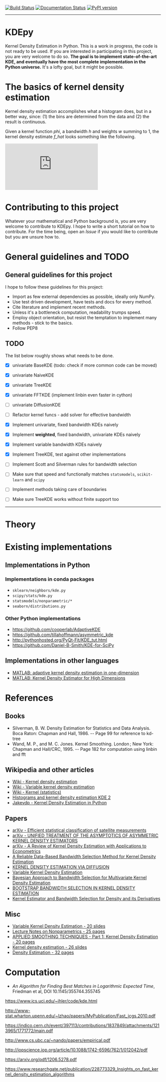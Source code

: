 [![Build Status](https://travis-ci.org/tommyod/KDEpy.svg?branch=master)](https://travis-ci.org/tommyod/KDEpy)
[![Documentation Status](https://readthedocs.org/projects/kdepy/badge/?version=latest)](http://kdepy.readthedocs.io/en/latest/?badge=latest)
[![PyPI version](https://badge.fury.io/py/KDEpy.svg)](https://badge.fury.io/py/KDEpy)


---------


# KDEpy

Kernel Density Estimation in Python.
This is a work in progress, the code is not ready to be used.
If you are interested in participating in this project, you are very welcome to do so.
**The goal is to implement state-of-the-art KDE, and eventually have the most complete implementation in the Python universe.**
It's a lofty goal, but it might be possible.

# The basics of kernel density estimation

Kernel density estimation accomplishes what a histogram does, but in a better way, since: (1) the bins are determined from the data and (2) the result is continuous.

Given a kernel function *phi*, a bandwidth *h* and weights *w* summing to 1, the kernel density estimate *f_hat* looks something like the following.

![](https://latex.codecogs.com/gif.latex?%5Chat%7Bf%7D%28x%29%20%3D%20%5Cfrac%7B1%7D%7Bh%7D%20%5Csum_%7Bi%20%3D%201%7D%5E%7BN%7D%20%5C%20w%28x_i%29%20%5C%20%5Cphi%5Cleft%20%28%20%5Cfrac%7Bx%20-%20x_i%7D%7Bh%7D%20%5Cright%20%29)


# Contributing to this project

Whatever your mathematical and Python background is, you are very welcome to contribute to KDEpy.
I hope to write a short tutorial on how to contribute.
For the time being, open an *Issue* if you would like to contribute but you are unsure how to.

# General guidelines and TODO

## General guidelines for this project

I hope to follow these guidelines for this project:
- Import as few external dependencies as possible, ideally only NumPy.
- Use test driven development, have tests and docs for every method.
- Cite literature and implement recent methods.
- Unless it's a bottleneck computation, readability trumps speed.
- Employ object orientation, but resist the temptation to implement
  many methods - stick to the basics.
- Follow PEP8

## TODO

The list below roughly shows what needs to be done.

- [X] univariate BaseKDE (todo: check if more common code can be moved)
- [X] univariate NaiveKDE
- [X] univariate TreeKDE
- [X] univariate FFTKDE (implement linbin even faster in cython)
- [ ] univariate DiffusionKDE
- [ ] Refactor kernel funcs - add solver for effective bandwidth

- [X] Implement univariate, fixed bandwidth KDEs naively
- [X] Implement **weighted**, fixed bandwidth, univariate KDEs naively
- [X] Implement variable bandwidth KDEs naively
- [X] Implement TreeKDE, test against other implementations
- [ ] Implement Scott and Silverman rules for bandwidth selection
- [ ] Make sure that speed and functionally matches `statsmodels`, `scikit-learn` and `scipy`
- [ ] Implement methods taking care of boundaries
- [ ] Make sure TreeKDE works without finite support too





---------------


# Theory

# Existing implementations

## Implementations in Python

### Implementations in conda packages

- `sklearn/neighbors/kde.py`
- `scipy/stats/kde.py`
- `statsmodels/nonparametric/*`
- `seaborn/distributions.py`

### Other Python implementations

- https://github.com/cooperlab/AdaptiveKDE
- https://github.com/tillahoffmann/asymmetric_kde
- http://pythonhosted.org/PyQt-Fit/KDE_tut.html
- https://github.com/Daniel-B-Smith/KDE-for-SciPy

## Implementations in other languages

- [MATLAB: adaptive kernel density estimation in one-dimension](https://se.mathworks.com/matlabcentral/fileexchange/58309-adaptive-kernel-density-estimation-in-one-dimension?s_tid=gn_loc_drop)
- [MATLAB: Kernel Density Estimator for High Dimensions](http://se.mathworks.com/matlabcentral/fileexchange/58312-kernel-density-estimator-for-high-dimensions)


# References

## Books

- Silverman, B. W. Density Estimation for Statistics and Data Analysis. Boca Raton: Chapman and Hall, 1986. -- Page 99 for reference to kd-tree
- Wand, M. P., and M. C. Jones. Kernel Smoothing. London ; New York: Chapman and Hall/CRC, 1995. -- Page 182 for computation using linbin and fft

## Wikipedia and other articles

- [Wiki - Kernel density estimation](https://en.wikipedia.org/wiki/Kernel_density_estimation)
- [Wiki - Variable kernel density estimation](https://en.wikipedia.org/wiki/Variable_kernel_density_estimation)
- [Wiki - Kernel (statistics)](https://en.wikipedia.org/wiki/Kernel_(statistics))
- [Histograms and kernel density estimation KDE 2](https://mglerner.github.io/posts/histograms-and-kernel-density-estimation-kde-2.html?p=28)
- [Jakevdp - Kernel Density Estimation in Python](https://jakevdp.github.io/blog/2013/12/01/kernel-density-estimation/)

## Papers

- [arXiv - Efficient statistical classification of satellite
measurements](https://arxiv.org/pdf/1202.2194.pdf)
- [arXiv - UNIFIED TREATMENT OF THE ASYMPTOTICS OF ASYMMETRIC KERNEL DENSITY ESTIMATORS](https://arxiv.org/pdf/1512.03188.pdf)
- [arXiv - A Review of Kernel Density Estimation with Applications to Econometrics](https://arxiv.org/pdf/1212.2812.pdf)
- [A Reliable Data-Based Bandwidth Selection Method for Kernel Density Estimation](https://www.researchgate.net/profile/Simon_Sheather/publication/224817413_A_Reliable_Data-Based_Bandwidth_Selection_Method_for_Kernel_Density_Estimation/links/0046352bc8b276ba1c000000/A-Reliable-Data-Based-Bandwidth-Selection-Method-for-Kernel-Density-Estimation.pdf)
- [KERNEL DENSITY ESTIMATION VIA DIFFUSION](https://projecteuclid.org/download/pdfview_1/euclid.aos/1281964340)
- [Variable Kernel Density Estimation](https://projecteuclid.org/download/pdf_1/euclid.aos/1176348768)
- [ Bayesian Approach to Bandwidth Selection for Multivariate Kernel Density Estimation](https://robjhyndman.com/papers/mcmckernel.pdf)
- [BOOTSTRAP BANDWIDTH SELECTION IN KERNEL DENSITY ESTIMATION](http://www.ism.ac.jp/editsec/aism/pdf/056_1_0019.pdf)
- [Kernel Estimator and Bandwidth Selection for Density and its Derivatives](https://cran.r-project.org/web/packages/kedd/vignettes/kedd.pdf)

## Misc

- [Variable Kernel Density Estimation - 20 slides](https://pdfs.semanticscholar.org/96c6/d421342631e3005cc85a330fedc729c8298b.pdf)
- [Lecture Notes on Nonparametrics - 25 pages](https://pdfs.semanticscholar.org/2c36/60a1844f55935f798b10a48197a665d1a825.pdf)
- [APPLIED SMOOTHING TECHNIQUES - Part 1: Kernel Density Estimation - 20 pages](http://staff.ustc.edu.cn/~zwp/teach/Math-Stat/kernel.pdf)
- [Kernel density estimation - 26 slides](http://research.cs.tamu.edu/prism/lectures/pr/pr_l7.pdf)
- [Density Estimation - 32 pages](http://www.stat.cmu.edu/~larry/=sml/densityestimation.pdf)

# Computation

- *An Algorithm for Finding Best Matches in Logarithmic Expected Time*, Friedman et al, DOI 10.1145/355744.355745

https://www.ics.uci.edu/~ihler/code/kde.html

http://www-stat.wharton.upenn.edu/~lzhao/papers/MyPublication/Fast_jcgs.2010.pdf


https://indico.cern.ch/event/397113/contributions/1837849/attachments/1213965/1771772/main.pdf

http://www.cs.ubc.ca/~nando/papers/empirical.pdf

http://iopscience.iop.org/article/10.1088/1742-6596/762/1/012042/pdf

https://arxiv.org/pdf/1206.5278.pdf


https://www.researchgate.net/publication/228773329_Insights_on_fast_kernel_density_estimation_algorithms
